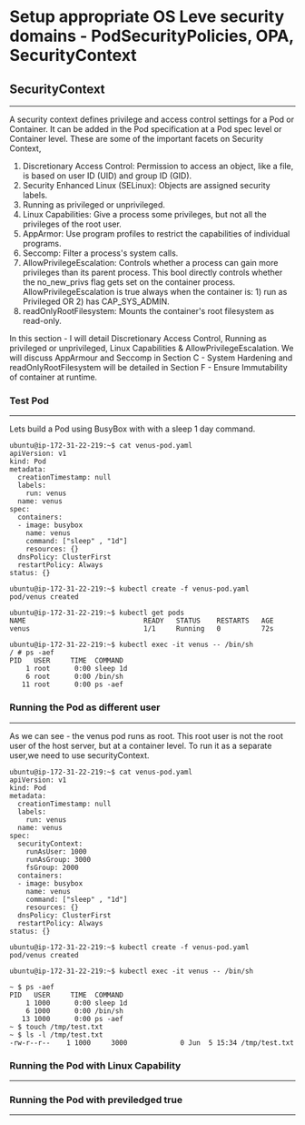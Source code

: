 # Setup appropriate OS Leve security domains - PodSecurityPolicies, OPA, SecurityContext

## SecurityContext
---

A security context defines privilege and access control settings for a Pod or Container. It can be added in the Pod specification at a Pod spec level or Container level. These are some of the important facets on Security Context,

1. Discretionary Access Control: Permission to access an object, like a file, is based on user ID (UID) and group ID (GID).
2. Security Enhanced Linux (SELinux): Objects are assigned security labels.
3. Running as privileged or unprivileged.
4. Linux Capabilities: Give a process some privileges, but not all the privileges of the root user.
5. AppArmor: Use program profiles to restrict the capabilities of individual programs.
6. Seccomp: Filter a process's system calls.
7. AllowPrivilegeEscalation: Controls whether a process can gain more privileges than its parent process. This bool directly controls whether the no_new_privs flag gets set on the container process. AllowPrivilegeEscalation is true always when the container is: 1) run as Privileged OR 2) has CAP_SYS_ADMIN.
8. readOnlyRootFilesystem: Mounts the container's root filesystem as read-only.

In this section - I will detail Discretionary Access Control, Running as privileged or unprivileged, Linux Capabilities & AllowPrivilegeEscalation. We will discuss AppArmour and Seccomp in Section C - System Hardening and readOnlyRootFilesystem will be detailed in Section F - Ensure Immutability of container at runtime. 

### Test Pod
---

Lets build a Pod using BusyBox with with a sleep 1 day command. 

```
ubuntu@ip-172-31-22-219:~$ cat venus-pod.yaml
apiVersion: v1
kind: Pod
metadata:
  creationTimestamp: null
  labels:
    run: venus
  name: venus
spec:
  containers:
  - image: busybox
    name: venus
    command: ["sleep" , "1d"]
    resources: {}
  dnsPolicy: ClusterFirst
  restartPolicy: Always
status: {}

ubuntu@ip-172-31-22-219:~$ kubectl create -f venus-pod.yaml
pod/venus created

ubuntu@ip-172-31-22-219:~$ kubectl get pods
NAME                             READY   STATUS    RESTARTS   AGE
venus                            1/1     Running   0          72s

ubuntu@ip-172-31-22-219:~$ kubectl exec -it venus -- /bin/sh
/ # ps -aef
PID   USER     TIME  COMMAND
    1 root      0:00 sleep 1d
    6 root      0:00 /bin/sh
   11 root      0:00 ps -aef

```

### Running the Pod as different user
---

As we can see - the venus pod runs as root. This root user is not the root user of the host server, but at a container level. To run it as a separate user,we need to use securityContext. 

```
ubuntu@ip-172-31-22-219:~$ cat venus-pod.yaml
apiVersion: v1
kind: Pod
metadata:
  creationTimestamp: null
  labels:
    run: venus
  name: venus
spec:
  securityContext:
    runAsUser: 1000
    runAsGroup: 3000
    fsGroup: 2000
  containers:
  - image: busybox
    name: venus
    command: ["sleep" , "1d"]
    resources: {}
  dnsPolicy: ClusterFirst
  restartPolicy: Always
status: {}

ubuntu@ip-172-31-22-219:~$ kubectl create -f venus-pod.yaml
pod/venus created

ubuntu@ip-172-31-22-219:~$ kubectl exec -it venus -- /bin/sh

~ $ ps -aef
PID   USER     TIME  COMMAND
    1 1000      0:00 sleep 1d
    6 1000      0:00 /bin/sh
   13 1000      0:00 ps -aef
~ $ touch /tmp/test.txt
~ $ ls -l /tmp/test.txt
-rw-r--r--    1 1000     3000             0 Jun  5 15:34 /tmp/test.txt

```

### Running the Pod with Linux Capability
---

### Running the Pod with previledged true
---

